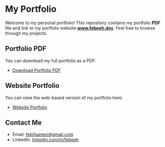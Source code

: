 # My Portfolio

Welcome to my personal portfolio! This repository contains my portfolio **PDF** file and link to my portfolio website **www.febeeh.dev**. Feel free to browse through my projects. 

## Portfolio PDF

You can download my full portfolio as a PDF:

- [Download Portfolio PDF](portfolio.pdf)

## Website Portfolio

You can view the web-based version of my portfolio here:

- [Website Portfolio](https://febeeh.dev)

## Contact Me

- Email: [febihazeez@gmail.com](mailto:febihazeez@gmail.com)
- LinkedIn: [linkedin.com/in/febeeh](https://linkedin.com/in/febeeh)